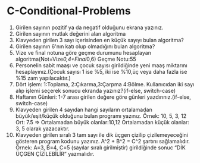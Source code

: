 # C-Conditional-Problems

1. Girilen sayının pozitif ya da negatif olduğunu ekrana yazınız.
2. Girilen sayının mutlak değerini alan algoritma
3. Klavyeden girilen 3 sayı içerisinden en küçük sayıyı bulan algoritma?
4. Girilen sayının 6'nın katı olup olmadığını bulan algoritma?
5. Vize ve final notuna göre geçme durumunu hesaplayan algoritma(Not=Vize*0,4+Final*0,6)
Geçme Notu:55
6. Personelin sabit maaşı ve çocuk sayısı girildiğinde yeni maaş miktarını hesaplayınız.(Çocuk
sayısı 1 ise %5, iki ise %10,üç veya daha fazla ise %15 zam yapılacaktır.)
7. Dört işlem: 1:Toplama, 2:Çıkarma,3:Çarpma 4:Bölme. Kullanıcıdan iki sayı alıp işlemi seçerek
sonucu ekranda yazınız?(if-else, switch-case)
8. Haftanın Günleri: 1-7 arası girilen değere göre günleri yazdırınız.(if-else, switch-case)
9. Klavyeden girilen 4 sayıdan hangi sayıların ortalamadan büyük/eşit/küçük olduğunu bulan
programı yazınız. Örnek: 10, 5, 3, 12 Ort: 7.5 => Ortalamadan büyük olanlar:10,12 Ortalamadan küçük olanlar:
3, 5 olarak yazacaktır.
10. Klavyeden girilen sıralı 3 tam sayı ile dik üçgen çizilip çizilemeyeceğini gösteren program
kodunu yazınız. A^2 + B^2 = C^2 şartını sağlamalıdır. Örnek: A=3, B=4, C=5 (sayılar sıralı
girilmiştir) girildiğinde sonuc “DİK ÜÇGEN ÇİZİLEBİLİR” yazmalıdır.
